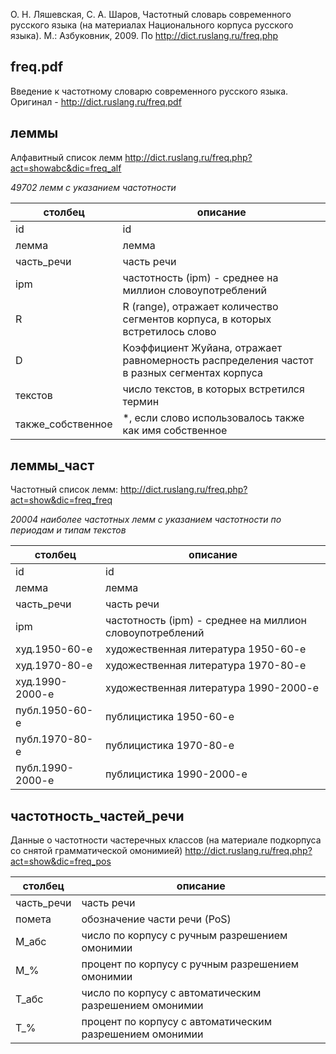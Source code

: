 О. Н. Ляшевская, С. А. Шаров, Частотный словарь современного русского языка (на материалах Национального корпуса русского языка). М.: Азбуковник, 2009. 
По http://dict.ruslang.ru/freq.php 

## freq.pdf
Введение к частотному словарю современного русского языка. Оригинал - http://dict.ruslang.ru/freq.pdf

## леммы
Алфавитный список лемм http://dict.ruslang.ru/freq.php?act=showabc&dic=freq_alf

_49702 лемм с указанием частотности_

| столбец           | описание                                                                                    |
| ----------------- | ------------------------------------------------------------------------------------------- |
| id                | id                                                                                          |
| лемма             | лемма                                                                                       |
| часть_речи        | часть речи                                                                                  |
| ipm               | частотность (ipm) - среднее на миллион словоупотреблений                                    |
| R                 | R (range), отражает количество сегментов корпуса, в которых встретилось слово               |
| D                 | Коэффициент Жуйана, отражает равномерность распределения частот в разных сегментах корпуса  |
| текстов           | число текстов, в которых встретился термин                                                  |
| также_собственное | *, если слово использовалось также как имя собственное                                      |

## леммы_част
Частотный список лемм: http://dict.ruslang.ru/freq.php?act=show&dic=freq_freq

_20004 наиболее частотных лемм с указанием частотности по периодам и типам текстов_

| столбец          | описание                                                 |
| ---------------- | -------------------------------------------------------- |
| id               | id                                                       |
| лемма            | лемма                                                    |
| часть_речи       | часть речи                                               |
| ipm              | частотность (ipm) - среднее на миллион словоупотреблений |
| худ.1950-60-е    | художественная литература 1950-60-е                      |
| худ.1970-80-е    | художественная литература 1970-80-е                      |
| худ.1990-2000-е  | художественная литература 1990-2000-е                    |
| публ.1950-60-е   | публицистика 1950-60-е                                   |
| публ.1970-80-е   | публицистика 1970-80-е                                   |
| публ.1990-2000-е | публицистика 1990-2000-е                                 |

## частотность_частей_речи
Данные о частотности частеречных классов (на материале подкорпуса со снятой грамматической омонимией) http://dict.ruslang.ru/freq.php?act=show&dic=freq_pos

| столбец    | описание                                                 |
| ---------- | -------------------------------------------------------- |
| часть_речи | часть речи                                               |
| помета     | обозначение части речи (PoS)                             |
| М_абс      | число по корпусу с ручным разрешением омонимии           |
| М_%        | процент по корпусу с ручным разрешением омонимии         |
| Т_абс      | число по корпусу с автоматическим разрешением омонимии   |
| Т_%        | процент по корпусу с автоматическим разрешением омонимии |
